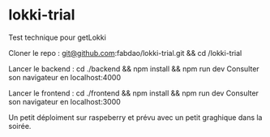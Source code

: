 # lokki-trial
Test technique pour getLokki

Cloner le repo : 
git@github.com:fabdao/lokki-trial.git && cd /lokki-trial 

Lancer le backend : 
cd ./backend && npm install && npm run dev
Consulter son navigateur en localhost:4000

Lancer le frontend : 
cd ./frontend && npm install && npm run dev
Consulter son navigateur en localhost:3000

Un petit déploiment sur raspeberry et prévu avec un petit graghique dans la soirée. 


